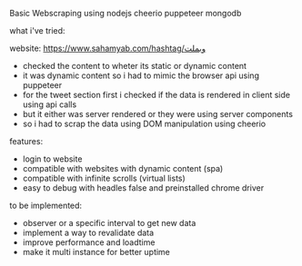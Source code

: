 Basic Webscraping using nodejs cheerio puppeteer mongodb

what i've tried:

website: https://www.sahamyab.com/hashtag/وبملت

- checked the content to wheter its static or dynamic content
- it was dynamic content so i had to mimic the browser api using puppeteer
- for the tweet section first i checked if the data is rendered in client side using api calls
- but it either was server rendered or they were using server components
- so i had to scrap the data using DOM manipulation using cheerio

features:
- login to website
- compatible with websites with dynamic content (spa)
- compatible with infinite scrolls (virtual lists)
- easy to debug with headles false and preinstalled chrome driver

to be implemented:
- observer or a specific interval to get new data
- implement a way to revalidate data
- improve performance and loadtime
- make it multi instance for better uptime
